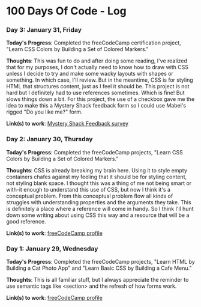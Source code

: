 # 100 Days Of Code - Log
<!-- 
### Day 0: February 30, 2016 (Example 1)
##### (delete me or comment me out)

 
**Today's Progress**: Fixed CSS, worked on canvas functionality for the app.

**Thoughts:** I really struggled with CSS, but, overall, I feel like I am slowly getting better at it. Canvas is still new for me, but I managed to figure out some basic functionality.

**Link to work:** [Calculator App](http://www.example.com)

### Day 0: February 30, 2016 (Example 2)
##### (delete me or comment me out)

**Today's Progress**: Fixed CSS, worked on canvas functionality for the app.

**Thoughts**: I really struggled with CSS, but, overall, I feel like I am slowly getting better at it. Canvas is still new for me, but I managed to figure out some basic functionality.

**Link(s) to work**: [Calculator App](http://www.example.com)
-->

### Day 3: January 31, Friday

**Today's Progress**: Completed the freeCodeCamp certification project, "Learn CSS Colors by Building a Set of Colored Markers."

**Thoughts**: This was fun to do and after doing some reading, I've realized that for my purposes, I don't actually need to know how to draw with CSS unless I decide to try and make some wacky layouts with shapes or something. In which case, I'll review. But in the meantime, CSS is for styling HTML that structures content, just as I feel it should be. This project is not hard but I definitely had to use references sometimes. Which is fine! But slows things down a bit. For this project, the use of a checkbox gave me the idea to make this a Mystery Shack feedback form so I could use Mabel's rigged "Do you like me?" form.

**Link(s) to work**: [Mystery Shack Feedback survey](https://dangersuntold.com/freecodecamp/survey-form/)


### Day 2: January 30, Thursday

**Today's Progress**: Completed the freeCodeCamp projects, "Learn CSS Colors by Building a Set of Colored Markers."

**Thoughts**: CSS is already breaking my brain here. Using it to style empty containers chafes against my feeling that it should be for styling content, not styling blank space. I thought this was a thing of me not being smart or with-it enough to understand this use of CSS, but now I think it's a conceptual problem. From this conceptual problem flow all kinds of struggles with understanding properties and the arguments they take. This is definitely a place where a reference will come in handy. So I think I'll hunt down some writing about using CSS this way and a resource that will be a good reference.

**Link(s) to work**: [freeCodeCamp profile](https://www.freecodecamp.org/kimberlyhirsh)

### Day 1: January 29, Wednesday

**Today's Progress**: Completed the freeCodeCamp projects, "Learn HTML by Building a Cat Photo App" and "Learn Basic CSS by Building a Cafe Menu."

**Thoughts**: This is all familiar stuff, but I always appreciate the reminder to use semantic tags like \<section\> and the refresh of how forms work.

**Link(s) to work**: [freeCodeCamp profile](https://www.freecodecamp.org/kimberlyhirsh)
